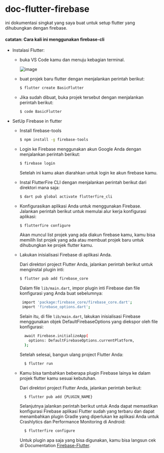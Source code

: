 # doc-flutter-firebase
ini dokumentasi singkat yang saya buat untuk setup flutter yang dihubungkan dengan firebase.

#### catatan: Cara kali ini menggunakan firebase-cli

- Instalasi Flutter:
  - buka VS Code kamu dan menuju kebagian terminal.
    
    ![image](https://github.com/dimasachmad2/doc-flutter-firebase/assets/17348628/747eedee-5e07-49e4-8372-0767e8c2955c)
    
  - buat projek baru flutter dengan menjalankan perintah berikut:
    
    ```bash
    $ flutter create BasicFlutter
    ```
    
  - Jika sudah dibuat, buka projek tersebut  dengan menjalankan perintah berikut:
    
    ```bash
    $ code BasicFlutter
    ```
    
- SetUp Firebase in flutter
  - Install firebase-tools

    ```bash
    $ npm install -g firebase-tools
    ```
    
  - Login ke Firebase menggunakan akun Google Anda dengan menjalankan perintah berikut:

    ```bash
    $ firebase login
    ```
    Setelah ini kamu akan diarahkan untuk login ke akun firebase kamu.
    
  - Instal FlutterFire CLI dengan menjalankan perintah berikut dari direktori mana saja:

    ```bash
    $ dart pub global activate flutterfire_cli
    ```

  - Konfigurasikan aplikasi Anda untuk menggunakan Firebase.  Jalankan perintah berikut untuk memulai alur kerja konfigurasi aplikasi:

     ```bash
    $ flutterfire configure
    ```
    Akan muncul list projek yang ada diakun firebase kamu, kamu bisa memilih list projek yang ada atau membuat projek baru untuk dihubungkan ke projek flutter kamu.
    
  - Lakukan inisialisasi Firebase di aplikasi Anda.
    
    Dari direktori project Flutter Anda, jalankan perintah berikut untuk menginstal plugin inti:
    ```bash
    $ flutter pub add firebase_core
    ```
    
    Dalam file ```lib/main.dart```, impor plugin inti Firebase dan file konfigurasi yang Anda buat sebelumnya:

     ```bash
      import 'package:firebase_core/firebase_core.dart';
      import 'firebase_options.dart';
    ```

    Selain itu, di file ```lib/main.dart```, lakukan inisialisasi Firebase menggunakan objek DefaultFirebaseOptions yang diekspor oleh file konfigurasi:

    ```bash
      await Firebase.initializeApp(
        options: DefaultFirebaseOptions.currentPlatform,
      );
    ```

    Setelah selesai, bangun ulang project Flutter Anda:

    ```bash
      $ flutter run
    ```
    
  - Kamu bisa tambahkan beberapa plugin Firebase lainya ke dalam projek flutter kamu sesuai kebutuhan.

    Dari direktori project Flutter Anda, jalankan perintah berikut:

    ```bash
      $ flutter pub add {PLUGIN_NAME}
    ```

    Selanjutnya jalankan perintah berikut untuk Anda dapat memastikan konfigurasi Firebase aplikasi Flutter sudah yang terbaru dan dapat menambahkan plugin Gradle yang diperlukan ke aplikasi Anda untuk Crashlytics dan Performance Monitoring di Android:

    ```bash
      $ flutterfire configure
    ```

    Untuk plugin apa saja yang bisa digunakan, kamu bisa langsun cek di Documentation [Firebase-Flutter](https://firebase.google.com/docs/flutter/setup?hl=id&platform=android).
    

    


